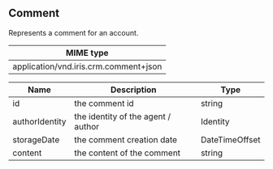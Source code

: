 ## Comment

Represents a comment for an account.

| MIME type                                 |
|-------------------------------------------|
| application/vnd.iris.crm.comment+json |

| Name                     | Description                                                           | Type                       |
|--------------------------|-----------------------------------------------------------------------|----------------------------|
| id                       | the comment id                                                        | string                     |
| authorIdentity           | the identity of the agent / author                                    | Identity                   |
| storageDate              | the comment creation date                                             | DateTimeOffset             |
| content                  | the content of the comment                                            | string                     |